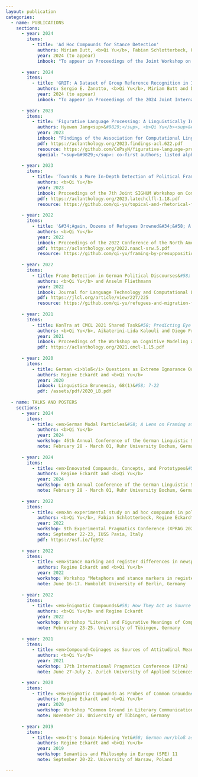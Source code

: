 ```yaml
---
layout: publication
categories:
  - name: PUBLICATIONS
    sections: 
      - year: 2024
        items:
          - title: 'Ad Hoc Compounds for Stance Detection'
            authors: Miriam Butt, <b>Qi Yu</b>, Fabian Schlotterbeck, Hening Wang, Regine Eckardt, Naomi Reichmann and Britta Stolterfoht
            year: 2024 (to appear)
            inbook: "To appear in Proceedings of the Joint Workshop on Multiword Expressions and Universal Dependencies (MWE-UD 2024)"
            
      - year: 2024
        items:
          - title: 'GRIT: A Dataset of Group Reference Recognition in Italian'
            authors: Sergio E. Zanotto, <b>Qi Yu</b>, Miriam Butt and Diego Frassinelli
            year: 2024 (to appear)
            inbook: "To appear in Proceedings of the 2024 Joint International Conference on Computational Linguistics, Language Resources and Evaluation"
            
      - year: 2023 
        items:
          - title: 'Figurative Language Processing: A Linguistically Informed Feature Analysis of the Behavior of Language Models and Humans'
            authors: Hyewon Jang<sup>&#9829;</sup>, <b>Qi Yu</b><sup>&#9829;</sup> and Diego Frassinelli
            year: 2023
            inbook: "Findings of the Association for Computational Linguistics: ACL 2023"
            pdf: https://aclanthology.org/2023.findings-acl.622.pdf
            resource: https://github.com/CoPsyN/figurative-language-processing
            special: "<sup>&#9829;</sup>: co-first authors; listed alphabetically"
            
      - year: 2023 
        items:
          - title: 'Towards a More In-Depth Detection of Political Framing' 
            authors: <b>Qi Yu</b>
            year: 2023
            inbook: Proceedings of the 7th Joint SIGHUM Workshop on Computational Linguistics for Cultural Heritage, Social Sciences, Humanities and Literature (LaTeCH-CLfL2023)
            pdf: https://aclanthology.org/2023.latechclfl-1.18.pdf
            resource: https://github.com/qi-yu/topical-and-rhetorical-framing
            
      - year: 2022 
        items:
          - title: '&#34;Again, Dozens of Refugees Drowned&#34;&#58; A Computational Study of Political Framing Evoked by Presuppositions' 
            authors: <b>Qi Yu</b>
            year: 2022
            inbook: Proceedings of the 2022 Conference of the North American Chapter of the Association for Computational Linguistics&#58; Human Language Technologies&#58; Student Research Workshop
            pdf: https://aclanthology.org/2022.naacl-srw.5.pdf
            resource: https://github.com/qi-yu/framing-by-presuppositions
            
      - year: 2022
        items:
          - title: Frame Detection in German Political Discourses&#58; How Far Can We Go Without Large-Scale Manual Corpus Annotation?
            authors: <b>Qi Yu</b> and Anselm Fliethmann
            year: 2022
            inbook: Journal for Language Technology and Computational Linguistics, 35(2)&#58; 15–31
            pdf: https://jlcl.org/article/view/227/225
            resource: https://github.com/qi-yu/refugees-and-migration-framing-vocabulary
            
      - year: 2021   
        items:
          - title: KonTra at CMCL 2021 Shared Task&#58; Predicting Eye Movements by Combining BERT with Surface, Linguistic and Behavioral Information
            authors: <b>Qi Yu</b>, Aikaterini-Lida Kalouli and Diego Frassinelli
            year: 2021
            inbook: Proceedings of the Workshop on Cognitive Modeling and Computational Linguistics
            pdf: https://aclanthology.org/2021.cmcl-1.15.pdf
      
      - year: 2020
        items:
          - title: German <i>bloß</i> Questions as Extreme Ignorance Questions
            authors: Regine Eckardt and <b>Qi Yu</b>
            year: 2020
            inbook: Linguistica Brunensia, 68(1)&#58; 7-22
            pdf: /assets/pdf/2020_LB.pdf
      
  - name: TALKS AND POSTERS
    sections:
      - year: 2024
        items:
          - title: <em>German Modal Particles&#58; A Lens on Framing at the Non-Propositional Level</em>
            authors: <b>Qi Yu</b>
            year: 2024
            workshop: 46th Annual Conference of the German Linguistic Society (DGfS 2024)
            note: February 28 - March 01, Ruhr University Bochum, Germany
      
      - year: 2024
        items:
          - title: <em>Innovated Compounds, Concepts, and Prototypes&#58; A Road to Framing</em>
            authors: Regine Eckardt and <b>Qi Yu</b>
            year: 2024
            workshop: 46th Annual Conference of the German Linguistic Society (DGfS 2024)
            note: February 28 - March 01, Ruhr University Bochum, Germany
            
      - year: 2022
        items:
          - title: <em>An experimental study on ad hoc compounds in political discourse</em>
            authors: <b>Qi Yu</b>, Fabian Schlotterbeck, Regine Eckardt, and Britta Stolterfoht
            year: 2022
            workshop: 9th Experimental Pragmatics Conference (XPRAG 2022)
            note: September 22-23, IUSS Pavia, Italy
            pdf: https://osf.io/fq69z
            
      - year: 2022 
        items:
          - title: <em>Stance marking and register differences in newspaper articles</em>
            authors: Regine Eckardt and <b>Qi Yu</b>
            year: 2022
            workshop: Workshop "Metaphors and stance markers in register variation (MeStaR)"
            note: June 16-17. Humboldt University of Berlin, Germany
          
      - year: 2022 
        items:
          - title: <em>Enigmatic Compounds&#58; How They Act as Source of Attitudinal Meaning</em>
            authors: <b>Qi Yu</b> and Regine Eckardt
            year: 2022
            workshop: Workshop "Literal and Figurative Meanings of Compounds"
            note: Februrary 23-25. University of Tübingen, Germany
            
      - year: 2021
        items:
          - title: <em>Compound-Coinages as Sources of Attitudinal Meaning</em>
            authors: <b>Qi Yu</b>
            year: 2021
            workshop: 17th International Pragmatics Conference (IPrA)
            note: June 27-July 2. Zurich University of Applied Sciences, Switzerland

      - year: 2020
        items:
          - title: <em>Enigmatic Compounds as Probes of Common Ground&#58; BILD and Other Media</em>
            authors: Regine Eckardt and <b>Qi Yu</b>
            year: 2020
            workshop: Workshop "Common Ground in Literary Communication”
            note: November 20. University of Tübingen, Germany
            
      - year: 2019
        items:
          - title: <em>It's Domain Widening Yet&#58; German nur/bloß as a Marker of Extreme Ignorance Questions</em>
            authors: Regine Eckardt and <b>Qi Yu</b>
            year: 2019
            workshop: Semantics and Philosophy in Europe (SPE) 11
            note: September 20-22. University of Warsaw, Poland
            
---
```



